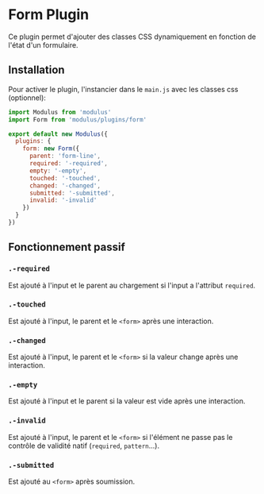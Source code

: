 # Form Plugin

Ce plugin permet d'ajouter des classes CSS dynamiquement en fonction de l'état d'un formulaire.

## Installation

Pour activer le plugin, l'instancier dans le `main.js` avec les classes css (optionnel):

```js
import Modulus from 'modulus'
import Form from 'modulus/plugins/form'

export default new Modulus({
  plugins: {
    form: new Form({
      parent: 'form-line',
      required: '-required',
      empty: '-empty',
      touched: '-touched',
      changed: '-changed',
      submitted: '-submitted',
      invalid: '-invalid'
    })
  }
})
```

## Fonctionnement passif

### `.-required`

Est ajouté à l'input et le parent au chargement si l'input a l'attribut `required`.

### `.-touched`

Est ajouté à l'input, le parent et le `<form>` après une interaction.

### `.-changed`

Est ajouté à l'input, le parent et le `<form>` si la valeur change après une interaction.

### `.-empty`

Est ajouté à l'input et le parent si la valeur est vide après une interaction.

### `.-invalid`

Est ajouté à l'input, le parent et le `<form>` si l'élément ne passe pas le contrôle de validité natif (`required`, `pattern`...).

### `.-submitted`

Est ajouté au `<form>` après soumission.
